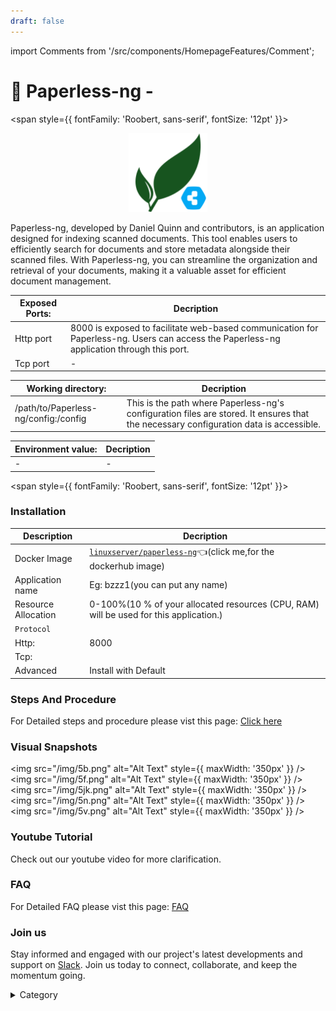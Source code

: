 ```yaml
---
draft: false
---
```

import Comments from '/src/components/HomepageFeatures/Comment';




# 	📖 Paperless-ng - 

<span style={{ fontFamily: 'Roobert, sans-serif', fontSize: '12pt' }}>


<p align="center">
  <img src="/img/bfd.png" alt="Alt Text" width="25%"/>
</p> 

Paperless-ng, developed by Daniel Quinn and contributors, is an application designed for indexing scanned documents. This tool enables users to efficiently search for documents and store metadata alongside their scanned files. With Paperless-ng, you can streamline the organization and retrieval of your documents, making it a valuable asset for efficient document management.



 

|  **Exposed Ports:**    | Decription                                                                                                               | 
| --------------------- | ------                                                                                                                   | 
| Http port          |       8000 is exposed to facilitate web-based communication for Paperless-ng. Users can access the Paperless-ng application through this port.                              |
| Tcp port      |              -                                                                     | 

|  **Working directory:** | Decription                                                                                                               | 
| --------------------- | ------                                                                                                                   | 
| /path/to/Paperless-ng/config:/config         |  This is the path  where Paperless-ng's configuration files are stored. It ensures that the necessary configuration data is accessible.                                  |



|   **Environment value:**          | Decription                                                                                                               | 
| --------------------- | ------                                                                                                                   | 
|-       |  -                              |


</span>


<span style={{ fontFamily: 'Roobert, sans-serif', fontSize: '12pt' }}>

### Installation


|  Description          | Decription                                                                                                               | 
| --------------------- | ------                                                                                                                   | 
| Docker Image          |  [`linuxserver/paperless-ng`](https://hub.docker.com/r/linuxserver/paperless-ng)👈(click me,for the dockerhub image)                                   |
| Application name      |  Eg: bzzz1(you can put any name)                                                                                        | 
| Resource Allocation   |  0-100%(10 % of your allocated resources (CPU, RAM) will be used for this application.)                                  | 
| `Protocol`            |                                                                                                                          | 
|  Http:                | 8000                                                                                                                       |
|  Tcp:                 |                                                                                                                          | 
|    Advanced           |    Install with Default                                                                                                  |

                                                                        


### Steps And Procedure

For Detailed steps and procedure please vist this page: [Click here](https://techscaleinfinite.github.io/introduction/cloud-float/Steps%20and%20procedure)


### Visual Snapshots

<img src="/img/5b.png" alt="Alt Text" style={{ maxWidth: '350px' }} /> <img src="/img/5f.png" alt="Alt Text" style={{ maxWidth: '350px' }} /> <img src="/img/5jk.png" alt="Alt Text" style={{ maxWidth: '350px' }} /> <img src="/img/5n.png" alt="Alt Text" style={{ maxWidth: '350px' }} /> <img src="/img/5v.png" alt="Alt Text" style={{ maxWidth: '350px' }} />



### Youtube Tutorial&#x20;

Check out our youtube video for more clarification.



### FAQ

For Detailed FAQ please vist this page: [FAQ](https://techscaleinfinite.github.io/FAQ)

### Join us

Stay informed and engaged with our project's latest developments and support on [Slack](https://app.slack.com/client/T04QS32JX6E/C04QKEWE146). Join us today to connect, collaborate, and keep the momentum going.

<details>

<summary>Category</summary>

Kubernetes, cloud computing, DevOps, cloud services, hosting platform, container orchestration, cloud infrastructure, cloud deployment, cloud management, cloud technology, cloud solutions , media, entertainment

</details>

</span>

<Comments />
